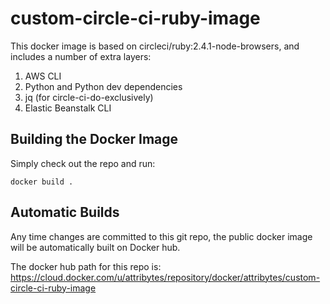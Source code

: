 # custom-circle-ci-ruby-image

This docker image is based on circleci/ruby:2.4.1-node-browsers, and includes a number of extra layers:

1. AWS CLI
2. Python and Python dev dependencies
3. jq (for circle-ci-do-exclusively)
4. Elastic Beanstalk CLI

## Building the Docker Image
Simply check out the repo and run:
```
docker build .
```

## Automatic Builds
Any time changes are committed to this git repo, the public docker image will be automatically built on Docker hub.

The docker hub path for this repo is:
https://cloud.docker.com/u/attribytes/repository/docker/attribytes/custom-circle-ci-ruby-image